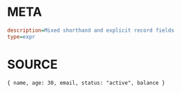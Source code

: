 # META
~~~ini
description=Mixed shorthand and explicit record fields
type=expr
~~~
# SOURCE
~~~roc
{ name, age: 30, email, status: "active", balance }
~~~